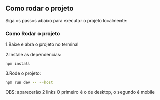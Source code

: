
## Como rodar o projeto

Siga os passos abaixo para executar o projeto localmente:

### Como Rodar o projeto

1.Baixe e abra o projeto no terminal

2.Instale as dependencias:
```bash
npm install
```

3.Rode o projeto:
```bash
npm run dev -- --host
```

OBS: aparecerão 2 links O primeiro é o de desktop, o segundo é mobile
